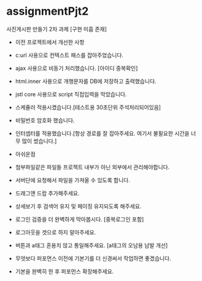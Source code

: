 # assignmentPjt2
사진게시판 만들기 2차 과제 [구현 미흡 존재]

- 이전 프로젝트에서 개선한 사항
- c:url 사용으로 컨텍스트 패스를 잡아주었습니다.
- ajax 사용으로 비동기 처리했습니다. [아이디 중복확인]
- html.inner 사용으로 개행문자를 DB에 저장하고 출력했습니다.
- jstl core 사용으로 script 직접입력을 막았습니다.
- 스케쥴러 적용시켰습니다.[테스트용 30초단위 주석처리되어있음]
- 비밀번호 암호화 했습니다.
- 인터셉터를 적용했습니다.[항상 경로를 잘 잡아주세요. 여기서 불필요한 시간을 너무 많이 썼습니다.]

- 아쉬운점 
- 첨부파일같은 파일들 프로젝트 내부가 아닌 외부에서 관리해야합니다.
- 서버단에 요청해서 파일을 가져올 수 있도록 합니다.
- 드래그앤 드랍 추가해주세요.
- 상세보기 후 검색어 유지 및 페이징 유지되도록 해주세요.
- 로그인 검증을 더 완벽하게 막아봅시다. [중복로그인 포함]
- 로그아웃을 겟으로 하지 말아주세요.
- 버튼과 a태그 혼용치 않고 통일해주세요. [a태그의 오남용 남발 개선]
- 무엇보다 퍼포먼스 이전에 기본기를 더 신경써서 작업하면 좋겠습니다. 
- 기본을 완벽히 한 후 퍼포먼스 확장해주세요.
